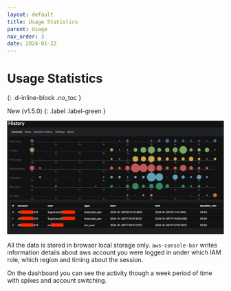 ```yaml
---
layout: default
title: Usage Statistics
parent: Usage
nav_order: 3
date: 2024-01-22
---
```


# Usage Statistics
{: .d-inline-block .no_toc }

New (v1.5.0)
{: .label .label-green }


![img_5.png](../images/console/img_5.png)

All the data is stored in browser local storage only. ``aws-console-bar`` writes information details about aws account you were logged in
under which IAM role, which region and timing about the session.

On the dashboard you can see the activity though a week period of time with spikes and account switching.